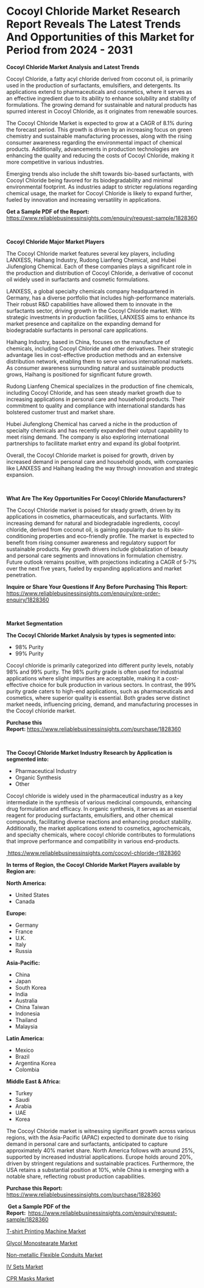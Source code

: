 <p><h1>Cocoyl Chloride Market Research Report Reveals The Latest Trends And Opportunities of this Market for Period from 2024 - 2031</h1></p><p><strong>Cocoyl Chloride Market Analysis and Latest Trends</strong></p>
<p><p>Cocoyl Chloride, a fatty acyl chloride derived from coconut oil, is primarily used in the production of surfactants, emulsifiers, and detergents. Its applications extend to pharmaceuticals and cosmetics, where it serves as an effective ingredient due to its ability to enhance solubility and stability of formulations. The growing demand for sustainable and natural products has spurred interest in Cocoyl Chloride, as it originates from renewable sources.</p><p>The Cocoyl Chloride Market is expected to grow at a CAGR of 8.1% during the forecast period. This growth is driven by an increasing focus on green chemistry and sustainable manufacturing processes, along with the rising consumer awareness regarding the environmental impact of chemical products. Additionally, advancements in production technologies are enhancing the quality and reducing the costs of Cocoyl Chloride, making it more competitive in various industries.</p><p>Emerging trends also include the shift towards bio-based surfactants, with Cocoyl Chloride being favored for its biodegradability and minimal environmental footprint. As industries adapt to stricter regulations regarding chemical usage, the market for Cocoyl Chloride is likely to expand further, fueled by innovation and increasing versatility in applications.</p></p>
<p><strong>Get a Sample PDF of the Report:&nbsp;</strong> <a href="https://www.reliablebusinessinsights.com/enquiry/request-sample/1828360?utm_campaign=75&utm_medium=2&utm_source=Github&utm_content=ia&utm_term=10112024&utm_id=cocoyl-chloride">https://www.reliablebusinessinsights.com/enquiry/request-sample/1828360</a></p>
<p>&nbsp;</p>
<p><strong>Cocoyl Chloride Major Market Players</strong></p>
<p><p>The Cocoyl Chloride market features several key players, including LANXESS, Haihang Industry, Rudong Lianfeng Chemical, and Hubei Jiufenglong Chemical. Each of these companies plays a significant role in the production and distribution of Cocoyl Chloride, a derivative of coconut oil widely used in surfactants and cosmetic formulations.</p><p>LANXESS, a global specialty chemicals company headquartered in Germany, has a diverse portfolio that includes high-performance materials. Their robust R&D capabilities have allowed them to innovate in the surfactants sector, driving growth in the Cocoyl Chloride market. With strategic investments in production facilities, LANXESS aims to enhance its market presence and capitalize on the expanding demand for biodegradable surfactants in personal care applications.</p><p>Haihang Industry, based in China, focuses on the manufacture of chemicals, including Cocoyl Chloride and other derivatives. Their strategic advantage lies in cost-effective production methods and an extensive distribution network, enabling them to serve various international markets. As consumer awareness surrounding natural and sustainable products grows, Haihang is positioned for significant future growth.</p><p>Rudong Lianfeng Chemical specializes in the production of fine chemicals, including Cocoyl Chloride, and has seen steady market growth due to increasing applications in personal care and household products. Their commitment to quality and compliance with international standards has bolstered customer trust and market share.</p><p>Hubei Jiufenglong Chemical has carved a niche in the production of specialty chemicals and has recently expanded their output capability to meet rising demand. The company is also exploring international partnerships to facilitate market entry and expand its global footprint.</p><p>Overall, the Cocoyl Chloride market is poised for growth, driven by increased demand in personal care and household goods, with companies like LANXESS and Haihang leading the way through innovation and strategic expansion.</p></p>
<p>&nbsp;</p>
<p><strong>What Are The Key Opportunities For Cocoyl Chloride Manufacturers?</strong></p>
<p><p>The Cocoyl Chloride market is poised for steady growth, driven by its applications in cosmetics, pharmaceuticals, and surfactants. With increasing demand for natural and biodegradable ingredients, cocoyl chloride, derived from coconut oil, is gaining popularity due to its skin-conditioning properties and eco-friendly profile. The market is expected to benefit from rising consumer awareness and regulatory support for sustainable products. Key growth drivers include globalization of beauty and personal care segments and innovations in formulation chemistry. Future outlook remains positive, with projections indicating a CAGR of 5-7% over the next five years, fueled by expanding applications and market penetration.</p></p>
<p><strong>Inquire or Share Your Questions If Any Before Purchasing This Report:</strong> <a href="https://www.reliablebusinessinsights.com/enquiry/pre-order-enquiry/1828360?utm_campaign=75&utm_medium=2&utm_source=Github&utm_content=ia&utm_term=10112024&utm_id=cocoyl-chloride">https://www.reliablebusinessinsights.com/enquiry/pre-order-enquiry/1828360</a></p>
<p>&nbsp;</p>
<p><strong>Market Segmentation</strong></p>
<p><strong>The Cocoyl Chloride Market Analysis by types is segmented into:</strong></p>
<p><ul><li>98% Purity</li><li>99% Purity</li></ul></p>
<p><p>Cocoyl chloride is primarily categorized into different purity levels, notably 98% and 99% purity. The 98% purity grade is often used for industrial applications where slight impurities are acceptable, making it a cost-effective choice for bulk production in various sectors. In contrast, the 99% purity grade caters to high-end applications, such as pharmaceuticals and cosmetics, where superior quality is essential. Both grades serve distinct market needs, influencing pricing, demand, and manufacturing processes in the Cocoyl chloride market.</p></p>
<p><strong>Purchase this Report:&nbsp;</strong><a href="https://www.reliablebusinessinsights.com/purchase/1828360?utm_campaign=75&utm_medium=2&utm_source=Github&utm_content=ia&utm_term=10112024&utm_id=cocoyl-chloride">https://www.reliablebusinessinsights.com/purchase/1828360</a></p>
<p>&nbsp;</p>
<p><strong>The Cocoyl Chloride Market Industry Research by Application is segmented into:</strong></p>
<p><ul><li>Pharmaceutical Industry</li><li>Organic Synthesis</li><li>Other</li></ul></p>
<p><p>Cocoyl chloride is widely used in the pharmaceutical industry as a key intermediate in the synthesis of various medicinal compounds, enhancing drug formulation and efficacy. In organic synthesis, it serves as an essential reagent for producing surfactants, emulsifiers, and other chemical compounds, facilitating diverse reactions and enhancing product stability. Additionally, the market applications extend to cosmetics, agrochemicals, and specialty chemicals, where cocoyl chloride contributes to formulations that improve performance and compatibility in various end-products.</p></p>
<p><a href="https://www.reliablebusinessinsights.com/cocoyl-chloride-r1828360?utm_campaign=75&utm_medium=2&utm_source=Github&utm_content=ia&utm_term=10112024&utm_id=cocoyl-chloride">&nbsp;https://www.reliablebusinessinsights.com/cocoyl-chloride-r1828360</a></p>
<p><strong>In terms of Region, the Cocoyl Chloride Market Players available by Region are:</strong></p>
<p>
    <p> <strong> North America: </strong>
        <ul>
            <li>United States</li>
            <li>Canada</li>
        </ul>
        </p> 
    <p> <strong> Europe: </strong>
        <ul>
            <li>Germany</li>
            <li>France</li>
            <li>U.K.</li>
            <li>Italy</li>
            <li>Russia</li>
        </ul>
        </p> 
    <p> <strong> Asia-Pacific: </strong>
        <ul>
            <li>China</li>
            <li>Japan</li>
            <li>South Korea</li>
            <li>India</li>
            <li>Australia</li>
            <li>China Taiwan</li>
            <li>Indonesia</li>
            <li>Thailand</li>
            <li>Malaysia</li>
        </ul>
        </p> 
    <p> <strong> Latin America: </strong>
        <ul>
            <li>Mexico</li>
            <li>Brazil</li>
            <li>Argentina Korea</li>
            <li>Colombia</li>
        </ul>
        </p> 
    <p> <strong> Middle East & Africa: </strong>
        <ul>
            <li>Turkey</li>
            <li>Saudi</li>
            <li>Arabia</li>
            <li>UAE</li>
            <li>Korea</li>
        </ul>
    </p>
    </p>
<p><p>The Cocoyl Chloride market is witnessing significant growth across various regions, with the Asia-Pacific (APAC) expected to dominate due to rising demand in personal care and surfactants, anticipated to capture approximately 40% market share. North America follows with around 25%, supported by increased industrial applications. Europe holds around 20%, driven by stringent regulations and sustainable practices. Furthermore, the USA retains a substantial position at 10%, while China is emerging with a notable share, reflecting robust production capabilities.</p></p>
<p><strong>Purchase this Report: </strong><a href="https://www.reliablebusinessinsights.com/purchase/1828360?utm_campaign=75&utm_medium=2&utm_source=Github&utm_content=ia&utm_term=10112024&utm_id=cocoyl-chloride">https://www.reliablebusinessinsights.com/purchase/1828360</a></p>
<p>&nbsp;<strong>Get a Sample PDF of the Report:&nbsp;&nbsp;</strong><a href="https://www.reliablebusinessinsights.com/enquiry/request-sample/1828360?utm_campaign=75&utm_medium=2&utm_source=Github&utm_content=ia&utm_term=10112024&utm_id=cocoyl-chloride">https://www.reliablebusinessinsights.com/enquiry/request-sample/1828360</a></p>
<p><strong></strong></p>
<p><p><a href="https://www.linkedin.com/pulse/t-shirt-printing-machine-landscape-product-spectrum-mmzdf?utm_campaign=75&utm_medium=2&utm_source=Github&utm_content=ia&utm_term=10112024&utm_id=cocoyl-chloride">T-shirt Printing Machine Market</a></p><p><a href="https://github.com/florjvdva/Market-Research-Report-List-1/blob/main/glycol-monostearate-market.md?utm_campaign=75&utm_medium=2&utm_source=Github&utm_content=ia&utm_term=10112024&utm_id=cocoyl-chloride">Glycol Monostearate Market</a></p><p><a href="https://www.linkedin.com/pulse/non-metallic-flexible-conduits-industry-sector-market-6hdqf?utm_campaign=75&utm_medium=2&utm_source=Github&utm_content=ia&utm_term=10112024&utm_id=cocoyl-chloride">Non-metallic Flexible Conduits Market</a></p><p><a href="https://issuu.com/reportprime-2/docs/iv-sets-market-size-2030.pptx_b46dd6cea8498f?utm_campaign=75&utm_medium=2&utm_source=Github&utm_content=ia&utm_term=10112024&utm_id=cocoyl-chloride">IV Sets Market</a></p><p><a href="https://issuu.com/reportprime-2/docs/cpr-masks-market-size-2030.pptx_846bada2b73e05?utm_campaign=75&utm_medium=2&utm_source=Github&utm_content=ia&utm_term=10112024&utm_id=cocoyl-chloride">CPR Masks Market</a></p></p>